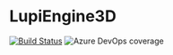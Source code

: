 ﻿# LupiEngine3D
[![Build Status](https://dev.azure.com/mrcake2014/Engine3D/_apis/build/status/PuccyDestroyerxXx.LupiEngine3D?branchName=master)](https://dev.azure.com/mrcake2014/Engine3D/_build/latest?definitionId=1&branchName=master)
![Azure DevOps coverage](https://img.shields.io/azure-devops/coverage/mrcake2014/Engine3D/1)
